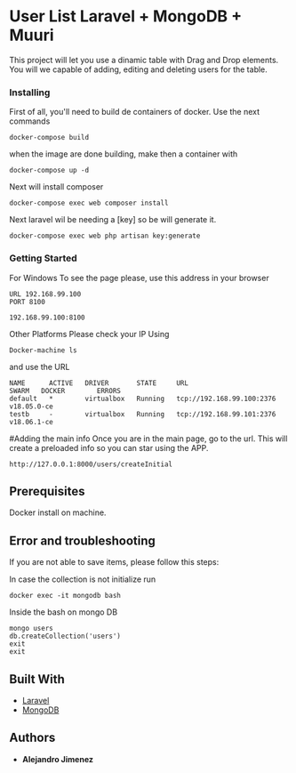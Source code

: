 # User List Laravel + MongoDB + Muuri

This project will let you use a dinamic table with Drag and Drop elements.
You will we capable of adding, editing and deleting users for the table.

### Installing

First of all, you'll need to build de containers of docker.
Use the next commands

```
docker-compose build
```
when the image are done building, make then a container with
```
docker-compose up -d
```
Next will install composer
```
docker-compose exec web composer install
```

Next laravel wil be needing a [key] so be will generate it. 
```
docker-compose exec web php artisan key:generate
```


### Getting Started
For Windows
To see the page please, use this address in your browser
```
URL 192.168.99.100
PORT 8100

192.168.99.100:8100
```

Other Platforms 
Please check your IP Using 
```
Docker-machine ls 
```
and use the URL 
```
NAME      ACTIVE   DRIVER       STATE     URL                         SWARM   DOCKER        ERRORS
default   *        virtualbox   Running   tcp://192.168.99.100:2376           v18.05.0-ce
testb     -        virtualbox   Running   tcp://192.168.99.101:2376           v18.06.1-ce
```

#Adding the main info
Once you are in the main page, go to the url. 
This will create a preloaded info so you can star using the APP.
```
http://127.0.0.1:8000/users/createInitial
```

## Prerequisites

Docker install on machine.

## Error and troubleshooting
If you are not able to save items, please follow this steps:

In case the collection is not initialize run
```
docker exec -it mongodb bash
```
Inside the bash on mongo DB
```
mongo users
db.createCollection('users')
exit
exit
```

## Built With

* [Laravel](https://laravel.com/docs/5.7) 
* [MongoDB](https://www.mongodb.com/) 


## Authors

* **Alejandro Jimenez** 


